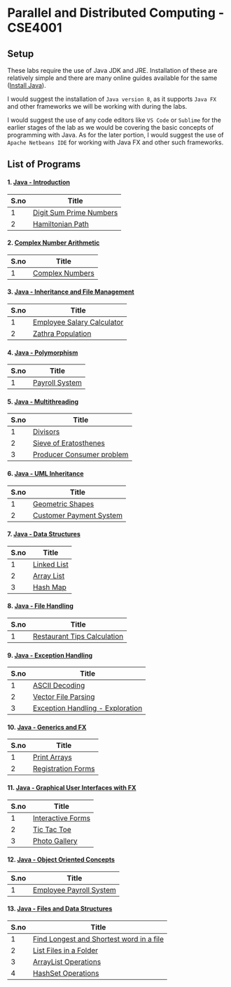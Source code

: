 # Parallel and Distributed Computing - CSE4001


## Setup

These labs require the use of Java JDK and JRE. Installation of these are relatively simple and there are many online guides available for the same ([Install Java](https://java.com/en/download/help/download_options.html)).

I would suggest the installation of `Java version 8`, as it supports `Java FX` and other frameworks we will be working with during the labs.

I would suggest the use of any code editors like `VS Code` or `Sublime` for the earlier stages of the lab as we would be covering the basic concepts of programming with Java. As for the later portion, I would suggest the use of `Apache Netbeans IDE` for working with Java FX and other such frameworks.


## List of Programs

#### 1. [Java - Introduction](./Introduction_Lab_1)

| S.no | Title |
| ---- | ----- |
| 1 | [Digit Sum Prime Numbers](./Introduction_Lab_1/prime_count.java) |
| 2 | [Hamiltonian Path](./Introduction_Lab_1/hamiltonian_path.java) |


#### 2. [Complex Number Arithmetic](./Complex_Numbers_Lab_2)

| S.no | Title |
| ---- | ----- |
| 1 | [Complex Numbers](./Complex_Numbers_Lab_2/complex_numbers.java) |


#### 3. [Java - Inheritance and File Management](./Inheritance_and_Files_Lab_3)

| S.no | Title |
| ---- | ----- |
| 1 | [Employee Salary Calculator](./Inheritance_and_Files_Lab_3/employee_salary.java) |
| 2 | [Zathra Population](./Inheritance_and_Files_Lab_3/population.java) |


#### 4. [Java - Polymorphism](./Payroll_System_Lab_4)

| S.no | Title |
| ---- | ----- |
| 1 | [Payroll System](./Payroll_System_Lab_4/payroll.java) |


#### 5. [Java - Multithreading](./Multithreading_Lab_5)

| S.no | Title |
| ---- | ----- |
| 1 | [Divisors](./Multithreading_Lab_5/divisors.java) |
| 2 | [Sieve of Eratosthenes](./Multithreading_Lab_5/sieve.java) |
| 3 | [Producer Consumer problem](./Multithreading_Lab_5/producer_consumer.java) |


#### 6. [Java - UML Inheritance](./UML_Inheritance_Lab_6)

| S.no | Title |
| ---- | ----- |
| 1 | [Geometric Shapes](./UML_Inheritance_Lab_6/shapes.java) |
| 2 | [Customer Payment System](./UML_Inheritance_Lab_6/payment.java) |


#### 7. [Java - Data Structures](./Data_Structures_Lab_7)

| S.no | Title |
| ---- | ----- |
| 1 | [Linked List](./Data_Structures_Lab_7/linked_list.java) |
| 2 | [Array List](./Data_Structures_Lab_7/array_list.java) |
| 3 | [Hash Map](./Data_Structures_Lab_7/hash_map.java) |


#### 8. [Java - File Handling](./File_Handling_Lab_8)

| S.no | Title |
| ---- | ----- |
| 1 | [Restaurant Tips Calculation](./File_Handling_Lab_8/restaurant.java) |


#### 9. [Java - Exception Handling](./Exception_Handling_Lab_9)

| S.no | Title |
| ---- | ----- |
| 1 | [ASCII Decoding](./Exception_Handling_Lab_9/ascii_decoding.java) |
| 2 | [Vector File Parsing](./Exception_Handling_Lab_9/vector_parse.java) |
| 3 | [Exception Handling - Exploration](./Exception_Handling_Lab_9/exceptions.java) |


#### 10. [Java - Generics and FX](./Generics_and_FX_Lab_10)

| S.no | Title |
| ---- | ----- |
| 1 | [Print Arrays](./Generics_and_FX_Lab_10/print_array.java) |
| 2 | [Registration Forms](./Generics_and_FX_Lab_10/Registration) |


#### 11. [Java - Graphical User Interfaces with FX](./Graphical_User_Interfaces_Lab_11)

| S.no | Title |
| ---- | ----- |
| 1 | [Interactive Forms](./Graphical_User_Interfaces_Lab_11/forms/) |
| 2 | [Tic Tac Toe](./Graphical_User_Interfaces_Lab_11/tic-tac-toe/) |
| 3 | [Photo Gallery](./Graphical_User_Interfaces_Lab_11/gallery/) |


#### 12. [Java - Object Oriented Concepts](./OOPS_Lab_12)

| S.no | Title |
| ---- | ----- |
| 1 | [Employee Payroll System](./OOPS_Lab_12/) |


#### 13. [Java - Files and Data Structures](./Files_and_Data_Structures_Lab_13)

| S.no | Title |
| ---- | ----- |
| 1 | [Find Longest and Shortest word in a file](./Files_and_Data_Structures_Lab_13/file_longest_shortest_word.java) |
| 2 | [List Files in a Folder](./Files_and_Data_Structures_Lab_13/list_directory.java) |
| 3 | [ArrayList Operations](./Files_and_Data_Structures_Lab_13/array_list.java) |
| 4 | [HashSet Operations](./Files_and_Data_Structures_Lab_13/hash_set.java) |
